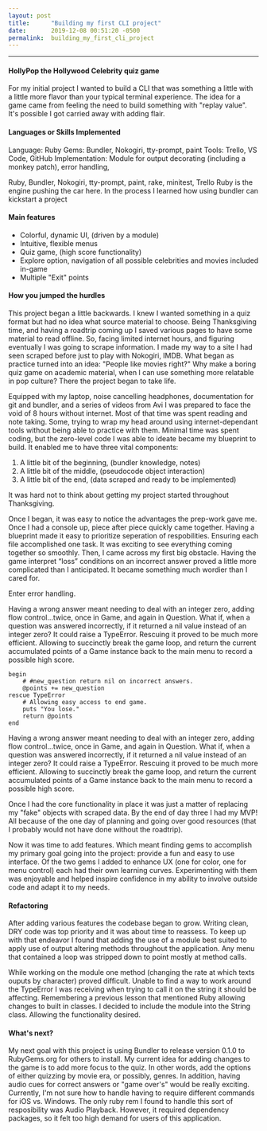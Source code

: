 ```yaml
---
layout: post
title:      "Building my first CLI project"
date:       2019-12-08 00:51:20 -0500
permalink:  building_my_first_cli_project
---
```


______________________________________________________________________________


#### HollyPop the Hollywood Celebrity quiz game

For my initial project I wanted to build a CLI that was something a little with a little more flavor than your typical terminal experience. The idea for a game came from feeling the need to build something with "replay value". It's possible I got carried away with adding flair.

#### Languages or Skills Implemented
Language: Ruby
Gems: Bundler, Nokogiri, tty-prompt, paint
Tools: Trello, VS Code, GitHub
Implementation: Module for output decorating (including a monkey patch), error handling,

Ruby, Bundler, Nokogiri, tty-prompt, paint, rake, minitest, Trello
Ruby is the engine pushing the car here. In the process I learned how using bundler can kickstart a project
#### Main features
* Colorful, dynamic UI, (driven by a module)
* Intuitive, flexible menus
* Quiz game, (high score functionality)
* Explore option, navigation of all possible celebrities and movies included in-game
* Multiple "Exit" points

#### How you jumped the hurdles
This project began a little backwards. I knew I wanted something in a quiz format but had no idea what source material to choose. Being Thanksgiving time, and having a roadtrip coming up I saved various pages to have some material to read offline. So, facing limited internet hours, and figuring eventually I was going to scrape information. I made my way to a site I had seen scraped before just to play with Nokogiri, IMDB. What began as practice turned into an idea: "People like movies right?" Why make a boring quiz game on academic material, when I can use something more relatable in pop culture? There the project began to take life.

Equipped with my laptop, noise cancelling headphones, documentation for git and bundler, and a series of videos from Avi  I was prepared to face the void of 8 hours without internet. Most of that time was spent reading and note taking. Some, trying to wrap my head around using internet-dependant tools without being able to practice with them. Minimal time was spent coding, but the zero-level code I was able to ideate became my blueprint to build. It enabled me to have three vital components:
1. A little bit of the beginning, (bundler knowledge, notes)
2. A little bit of the middle, (pseudocode object interaction)
3. A little bit of the end, (data scraped and ready to be implemented)

It was hard not to think about getting my project started throughout Thanksgiving.

Once I began, it was easy to notice the advantages the prep-work gave me. Once I had a console up, piece after piece quickly came together. Having a blueprint made it easy to prioritize seperation of respobilities. Ensuring each file accomplished one task. It was exciting to see everything coming together so smoothly. Then, I came across my first big obstacle. Having the game interpret “loss” conditions on an incorrect answer proved a little more complicated than I anticipated. It became something much wordier than I cared for.

Enter error handling.

Having a wrong answer meant needing to deal with an integer zero, adding flow control...twice, once in Game, and again in Question. What if, when a question was answered incorrectly, if it returned a nil value instead of an integer zero? It could raise a TypeError. Rescuing it proved to be much more efficient. Allowing to succinctly break the game loop, and return the current accumulated points of a Game instance back to the main menu to record a possible high score.

```
begin
    # #new_question return nil on incorrect answers.
    @points += new_question
rescue TypeError
    # Allowing easy access to end game.
    puts "You lose."
    return @points
end
```
Having a wrong answer meant needing to deal with an integer zero, adding flow control...twice, once in Game, and again in Question. What if, when a question was answered incorrectly, if it returned a nil value instead of an integer zero? It could raise a TypeError. Rescuing it proved to be much more efficient. Allowing to succinctly break the game loop, and return the current accumulated points of a Game instance back to the main menu to record a possible high score.

Once I had the core functionality in place it was just a matter of replacing my "fake" objects with scraped data. By the end of day three I had my MVP! All because of the one day of planning and going over good resources (that I probably would not have done without the roadtrip).

Now it was time to add features. Which meant finding gems to accomplish my primary goal going into the project: provide a fun and easy to use interface. Of the two gems I added to enhance UX (one for color, one for menu control) each had their own learning curves. Experimenting with them was enjoyable and helped inspire confidence in my ability to involve outside code and adapt it to my needs.

#### Refactoring
After adding various features the codebase began to grow. Writing clean, DRY code was top priority and it was about time to reassess. To keep up with that endeavor I found that adding the use of a module best suited to apply use of output altering methods throughout the application. Any menu that contained a loop was stripped down to point mostly at method calls.

While working on the module one method (changing the rate at which texts ouputs by character) proved difficult. Unable to find a way to work around the TypeError I was receiving when trying to call it on the string it should be affecting. Remembering a previous lesson that mentioned Ruby allowing changes to built in classes. I decided to include the module into the String class. Allowing the functionality desired.



#### What's next?

My next goal with this project is using Bundler to release version 0.1.0 to RubyGems.org for others to install. My current idea for adding changes to the game is to add more focus to the quiz. In other words, add the options of either quizzing by movie era, or possibly, genres. In addition, having audio cues for correct answers or "game over's" would be really exciting. Currently, I'm not sure how to handle having to require different commands for iOS vs. Windows. The only ruby rem I found to handle this sort of resposibility was Audio Playback. However, it required dependency packages, so it felt too high demand for users of this application.
